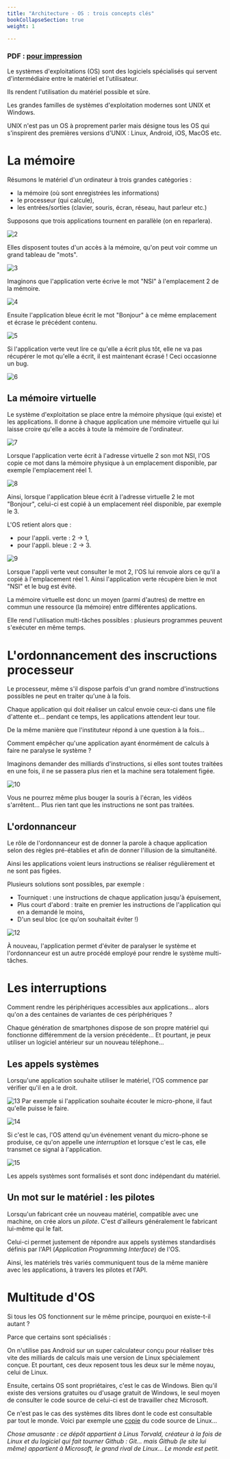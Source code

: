 ```yaml
---
title: "Architecture - OS : trois concepts clés"
bookCollapseSection: true
weight: 1

---
```


### PDF : [pour impression](/uploads/docsnsi/architecture/linux/concepts/concepts_cles.pdf)

Le systèmes d'exploitations (OS) sont des logiciels spécialisés qui servent
d'intermédiaire entre le matériel et l'utilisateur.

Ils rendent l'utilisation du matériel possible et sûre.

Les grandes familles de systèmes d'exploitation modernes sont UNIX et Windows.

UNIX n'est pas un OS à proprement parler mais désigne tous les OS qui s'inspirent
des premières versions d'UNIX : Linux, Android, iOS, MacOS etc.



# La mémoire

Résumons le matériel d'un ordinateur à trois grandes catégories :

* la mémoire (où sont enregistrées les informations)
* le processeur (qui calcule),
* les entrées/sorties (clavier, souris, écran, réseau, haut parleur etc.)

Supposons que trois applications tournent en parallèle (on en reparlera).

![2](/uploads/docsnsi/architecture/linux/concepts/img/OS_2.png)

Elles disposent toutes d'un accès à la mémoire, qu'on peut voir comme un grand
tableau de "mots".


![3](/uploads/docsnsi/architecture/linux/concepts/img/OS_3.png)

Imaginons que l'application verte écrive le mot "NSI" à l'emplacement 2 de
la mémoire.

 ![4](/uploads/docsnsi/architecture/linux/concepts/img/OS_4.png)

Ensuite l'application bleue écrit le mot "Bonjour" à ce même emplacement et
écrase le précédent contenu.

 ![5](/uploads/docsnsi/architecture/linux/concepts/img/OS_5.png)

Si l'application verte veut lire ce qu'elle a écrit plus tôt, elle ne va pas
récupérer le mot qu'elle a écrit, il est maintenant écrasé ! Ceci occasionne
un bug.

 ![6](/uploads/docsnsi/architecture/linux/concepts/img/OS_6.png)

## La mémoire virtuelle

Le système d'exploitation se place entre la mémoire physique (qui existe)
et les applications. Il donne à chaque application une mémoire virtuelle
qui lui laisse croire qu'elle a accès à toute la mémoire de l'ordinateur.

 ![7](/uploads/docsnsi/architecture/linux/concepts/img/OS_7.png)

Lorsque l'application verte écrit à l'adresse virtuelle 2 son mot NSI, l'OS
copie ce mot dans la mémoire physique à un emplacement disponible, par
exemple l'emplacement réel 1.

 ![8](/uploads/docsnsi/architecture/linux/concepts/img/OS_8.png)

Ainsi, lorsque l'application bleue écrit à l'adresse virtuelle 2 le mot "Bonjour",
celui-ci est copié à un emplacement réel disponible, par exemple le 3.

L'OS retient alors que :

* pour l'appli. verte : 2 -> 1,
* pour l'appli. bleue : 2 -> 3.

 ![9](/uploads/docsnsi/architecture/linux/concepts/img/OS_9.png)

Lorsque l'appli verte veut consulter le mot 2, l'OS lui renvoie alors ce qu'il
a copié à l'emplacement réel 1. Ainsi l'application verte récupère bien le mot "NSI"
et le bug est évité.



La mémoire virtuelle est donc un moyen (parmi d'autres) de mettre en commun
une ressource (la mémoire) entre différentes applications.

Elle rend l'utilisation multi-tâches possibles : plusieurs programmes peuvent
s'exécuter en même temps.

# L'ordonnancement des inscructions processeur

Le processeur, même s'il dispose parfois d'un grand nombre d'instructions possibles
ne peut en traiter qu'une à la fois.

Chaque application qui doit réaliser un calcul envoie ceux-ci dans une file d'attente
et... pendant ce temps, les applications attendent leur tour.

De la même manière que l'instituteur répond à une question à la fois...

Comment empêcher qu'une application ayant énormément de calculs à faire ne paralyse 
le système ?

Imaginons demander des milliards d'instructions, si elles sont toutes traitées
en une fois, il ne se passera plus rien et la machine sera totalement figée.

 ![10](/uploads/docsnsi/architecture/linux/concepts/img/OS_10.png)

Vous ne pourrez même plus bouger la souris à l'écran, les vidéos s'arrêtent...
Plus rien tant que les instructions ne sont pas traitées.

## L'ordonnanceur

Le rôle de l'ordonnanceur est de donner la parole à chaque application
selon des règles pré-établies et afin de donner l'illusion de la simultanéité.

Ainsi les applications voient leurs instructions se réaliser régulièrement
et ne sont pas figées.

Plusieurs solutions sont possibles, par exemple :

* Tourniquet : une instructions de chaque application jusqu'à épuisement,
* Plus court d'abord : traite en premier les instructions de l'application
    qui en a demandé le moins,
* D'un seul bloc (ce qu'on souhaitait éviter !)

 ![12](/uploads/docsnsi/architecture/linux/concepts/img/OS_12.png)

À nouveau, l'application permet d'éviter de paralyser le système et l'ordonnanceur
est un autre procédé employé pour rendre le système multi-tâches.


# Les interruptions

Comment rendre les périphériques accessibles aux applications... alors qu'on
a des centaines de variantes de ces périphériques ?

Chaque génération de smartphones dispose de son propre matériel qui fonctionne
différemment de la version précédente... Et pourtant, je peux utiliser un
logiciel antérieur sur un nouveau téléphone...

## Les appels systèmes

Lorsqu'une application souhaite utiliser le matériel, l'OS commence par vérifier
qu'il en a le droit.

 ![13](/uploads/docsnsi/architecture/linux/concepts/img/OS_13.png)
Par exemple si l'application souhaite écouter le micro-phone, il faut qu'elle
puisse le faire.

 ![14](/uploads/docsnsi/architecture/linux/concepts/img/OS_14.png)

Si c'est le cas, l'OS attend qu'un événement venant du micro-phone se produise,
ce qu'on appelle une _interruption_ et lorsque c'est le cas, elle transmet
ce signal à l'application.


 ![15](/uploads/docsnsi/architecture/linux/concepts/img/OS_15.png)

Les appels systèmes sont formalisés et sont donc indépendant du matériel.

## Un mot sur le matériel : les pilotes

Lorsqu'un fabricant crée un nouveau matériel, compatible avec une machine,
on crée alors un _pilote_. C'est d'ailleurs généralement le fabricant lui-même
qui le fait.

Celui-ci permet justement de répondre aux appels systèmes standardisés définis
par l'API (_Application Programming Interface_) de l'OS.

Ainsi, les matériels très variés communiquent tous de la même manière avec
les applications, à travers les pilotes et l'API.

# Multitude d'OS

Si tous les OS fonctionnent sur le même principe, pourquoi en existe-t-il autant ?

Parce que certains sont spécialisés :

On n'utilise pas Android sur un super calculateur conçu pour réaliser très
vite des milliards de calculs mais une version de Linux spécialement conçue.
Et pourtant, ces deux reposent tous les deux sur le même noyau, celui de Linux.

Ensuite, certains OS sont propriétaires, c'est le cas de Windows. Bien qu'il
existe des versions gratuites ou d'usage gratuit de Windows, le seul
moyen de consulter le code source de celui-ci est de travailler chez Microsoft.

Ce n'est pas le cas des systèmes dits libres dont le code est consultable par
tout le monde. Voici par exemple une [copie](https://github.com/torvalds/linux)
du code source de Linux... 

_Chose amusante : ce dépôt appartient à Linus Torvald,
créateur à la fois de Linux et du logiciel qui fait tourner Github : Git...
mais Github (le site lui même) appartient à Microsoft, le grand rival de Linux...
Le monde est petit._


